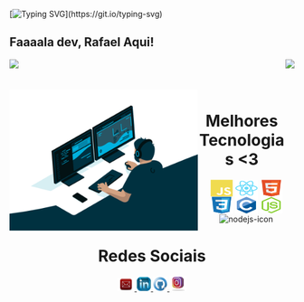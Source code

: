[![Typing SVG](https://readme-typing-svg.herokuapp.com/?color=59E00B&size=35&center=true&vCenter=true&width=1000&lines=Hello!+how+are+you?;Welcome+to+my+profile.;)](https://git.io/typing-svg)

## Faaaala dev, Rafael Aqui!

<div>
  
  <img  height="180em" src="https://github-readme-stats.vercel.app/api?username=LuigiGF&show_icons=true&theme=highcontrast&include_all_commits=true&count_private=true"/>
  <img align="right" height="180em" src="https://github-readme-stats.vercel.app/api/top-langs/?username=LuigiGF&layout=compact&langs_count=16&theme=highcontrast"/>
</div>
<br>

<div  align="center"> 
  <div style="display: inline_block"><br>
    <img align="left" height="250" alt="coding-time" src="code.gif">
    <h1 align="center">Melhores Tecnologias <3</h1>
    <img align="center" height="30" width="40" alt="js-icon"  src="https://raw.githubusercontent.com/devicons/devicon/master/icons/javascript/javascript-plain.svg">
    <img align="center" height="30" width="40" alt="react-icon" src="https://raw.githubusercontent.com/devicons/devicon/master/icons/react/react-original.svg">
    <img align="center" height="30" width="40" alt="html-icon" src="https://raw.githubusercontent.com/devicons/devicon/master/icons/html5/html5-original.svg">
    <img align="center" height="30" width="40" alt="css-icon" src="https://raw.githubusercontent.com/devicons/devicon/master/icons/css3/css3-original.svg">
    <img align="center" height="30" width="40" alt="c-icon" src="https://raw.githubusercontent.com/devicons/devicon/master/icons/c/c-original.svg">
    <img align="center" height="30" width="40" alt="nodejs-icon" src="https://raw.githubusercontent.com/devicons/devicon/master/icons/nodejs/nodejs-original.svg">
    <img align="center" height="30" width="40" alt="nodejs-icon" src="https://raw.githubusercontent.com/jmnote/z-icons/master/svg/cpp.svg">
   </div>
    
  
  <h1 align="center">Redes Sociais</h1>
    <a href = "mailto: rrafacavalcante17@gmail">
      <img width="30" src="email.png">
    </a>
    <a href = "www.linkedin.com/in/rafael-cavalcante-3029a024b/">
      <img width="25" src="linkedin1-removebg-preview.png">
    </a>
    <a href = "https://github.com/RafaelCavalcante17">
      <img width="25" src="github.png">
    </a>
    <a href = "https://www.instagram.com/rafaandreia2020/">
      <img width="30" src="instagram.png">
    </a>
</div>
  

